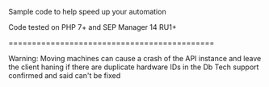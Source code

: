 
Sample code to help speed up your automation

Code tested on PHP 7+ and SEP Manager 14 RU1+

============================================

Warning: Moving machines can cause a crash of
the API instance and leave the client haning 
if there are duplicate hardware IDs in the Db
Tech support confirmed and said can't be fixed